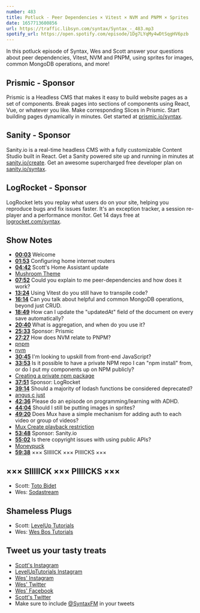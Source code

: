 ```yaml
---
number: 483
title: Potluck - Peer Dependencies × Vitest × NVM and PNPM × Sprites
date: 1657713600856
url: https://traffic.libsyn.com/syntax/Syntax_-_483.mp3
spotify_url: https://open.spotify.com/episode/1Dg7LYqMy4wDtSqgHV6pzb
---
```


In this potluck episode of Syntax, Wes and Scott answer your questions about peer dependencies, Vitest, NVM and PNPM, using sprites for images, common MongoDB operations, and more!

## Prismic - Sponsor

Prismic is a Headless CMS that makes it easy to build website pages as a set of components. Break pages into sections of components using React, Vue, or whatever you like. Make corresponding Slices in Prismic. Start building pages dynamically in minutes. Get started at [prismic.io/syntax](https://prismic.io/syntax).

## Sanity - Sponsor

Sanity.io is a real-time headless CMS with a fully customizable Content Studio built in React. Get a Sanity powered site up and running in minutes at [sanity.io/create](https://www.sanity.io/create). Get an awesome supercharged free developer plan on [sanity.io/syntax](https://www.sanity.io/syntax).

## LogRocket - Sponsor

LogRocket lets you replay what users do on your site, helping you reproduce bugs and fix issues faster. It's an exception tracker, a session re-player and a performance monitor. Get 14 days free at [logrocket.com/syntax](https://logrocket.com/syntax).

## Show Notes

* **[00:03](#t=00:03)** Welcome
* **[01:53](#t=01:53)** Configuring home internet routers
* **[04:42](#t=04:42)** Scott's Home Assistant update
* [Mushroom Theme](https://community.home-assistant.io/t/mushroom-cards-build-a-beautiful-dashboard-easily/388590)
* **[07:52](#t=07:52)** Could you explain to me peer-dependencies and how does it work?
* **[13:24](#t=13:24)** Using Vitest do you still have to transpile code?
* **[16:14](#t=16:14)** Can you talk about helpful and common MongoDB operations, beyond just CRUD.
* **[18:49](#t=18:49)** How can I update the "updatedAt" field of the document on every save automatically?
* **[20:40](#t=20:40)** What is aggregation, and when do you use it?
* **[25:33](#t=25:33)** Sponsor: Prismic
* **[27:27](#t=27:27)** How does NVM relate to PNPM?
* [pnpm](https://pnpm.io)
* [nvm](https://github.com/nvm-sh/nvm#intro)
* **[30:45](#t=30:45)** I'm looking to upskill from front-end JavaScript?
* **[33:53](#t=33:53)** Is it possible to have a private NPM repo I can "npm install" from, or do I put my components up on NPM publicly?
* [Creating a private npm package](https://docs.npmjs.com/creating-and-publishing-private-packages)
* **[37:51](#t=37:51)** Sponsor: LogRocket
* **[39:14](#t=39:14)** Should a majority of lodash functions be considered deprecated?
* [angus c just](https://github.com/angus-c/just)
* **[42:36](#t=42:36)** Please do an episode on programming/learning with ADHD.
* **[44:04](#t=44:04)** Should I still be putting images in sprites?
* **[49:20](#t=49:20)** Does Mux have a simple mechanism for adding auth to each video or group of videos?
* [Mux Create playback restriction](https://docs.mux.com/api-reference/video#operation/create-playback-restriction)
* **[53:48](#t=53:48)** Sponsor: Sanity.io
* **[55:02](#t=55:02)** Is there copyright issues with using public APIs?
* [Moneypuck](https://moneypuck.com)
* **[59:38](#t=59:38)** ××× SIIIIICK ××× PIIIICKS ×××

## ××× SIIIIICK ××× PIIIICKS ×××

* Scott: [Toto Bidet](https://amzn.to/3utuIqz)
* Wes: [Sodastream](https://sodastream.ca/)

## Shameless Plugs

* Scott: [LevelUp Tutorials](https://leveluptutorials.com/tutorials/keystone-js/introduction)
* Wes: [Wes Bos Tutorials](https://wesbos.com/courses)

## Tweet us your tasty treats

* [Scott's Instagram](https://www.instagram.com/stolinski/)
* [LevelUpTutorials Instagram](https://www.instagram.com/LevelUpTutorials/)
* [Wes' Instagram](https://www.instagram.com/wesbos/)
* [Wes' Twitter](https://twitter.com/wesbos)
* [Wes' Facebook](https://www.facebook.com/wesbos.developer)
* [Scott's Twitter](https://twitter.com/stolinski)
* Make sure to include [@SyntaxFM](https://twitter.com/SyntaxFM) in your tweets

